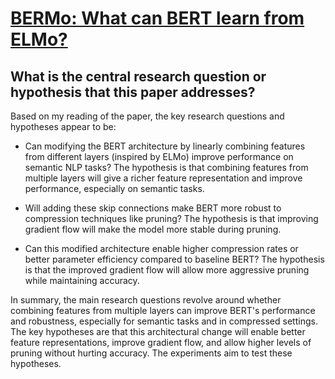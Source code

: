 # [BERMo: What can BERT learn from ELMo?](https://arxiv.org/abs/2110.15802v1)

## What is the central research question or hypothesis that this paper addresses?

 Based on my reading of the paper, the key research questions and hypotheses appear to be:

- Can modifying the BERT architecture by linearly combining features from different layers (inspired by ELMo) improve performance on semantic NLP tasks? The hypothesis is that combining features from multiple layers will give a richer feature representation and improve performance, especially on semantic tasks.

- Will adding these skip connections make BERT more robust to compression techniques like pruning? The hypothesis is that improving gradient flow will make the model more stable during pruning. 

- Can this modified architecture enable higher compression rates or better parameter efficiency compared to baseline BERT? The hypothesis is that the improved gradient flow will allow more aggressive pruning while maintaining accuracy.

In summary, the main research questions revolve around whether combining features from multiple layers can improve BERT's performance and robustness, especially for semantic tasks and in compressed settings. The key hypotheses are that this architectural change will enable better feature representations, improve gradient flow, and allow higher levels of pruning without hurting accuracy. The experiments aim to test these hypotheses.
